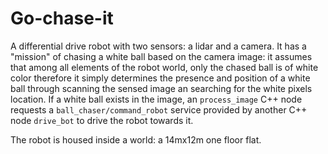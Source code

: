 # Go-chase-it

A differential drive robot with two sensors: a lidar and a camera. 
It has a "mission" of chasing a white ball based on the camera image: it assumes that among all elements of the robot world, 
only the chased ball is of white color therefore it simply determines the presence and position of a white ball through scanning the 
sensed image an searching for the white pixels location. If a white ball exists in the image, an `process_image` C++ node requests
a `ball_chaser/command_robot` service provided by another C++ node `drive_bot` to drive the robot towards it.

The robot is housed inside a world: a 14mx12m one floor flat.

